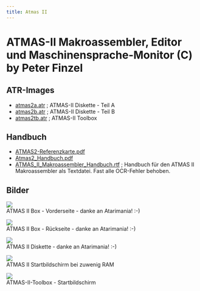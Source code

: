 ```yaml
---
title: Atmas II
---
```

# ATMAS-II Makroassembler, Editor und Maschinensprache-Monitor (C) by Peter Finzel  
  
## ATR-Images  
- [atmas2a.atr](attachments/atmas2a.atr) ; ATMAS-II Diskette - Teil A  
- [atmas2b.atr](attachments/atmas2b.atr) ; ATMAS-II Diskette - Teil B  
- [atmas2tb.atr](attachments/atmas2tb.atr) ; ATMAS-II Toolbox  
  
## Handbuch  
- [ATMAS2-Referenzkarte.pdf](attachments/ATMAS2-Referenzkarte.pdf)  
- [Atmas2_Handbuch.pdf](attachments/Atmas2_Handbuch.pdf)  
- [ATMAS_II_Makroassembler_Handbuch.rtf](attachments/ATMAS_II_Makroassembler_Handbuch.rtf) ; Handbuch für den ATMAS II Makroassembler als Textdatei. Fast alle OCR-Fehler behoben.  
  
## Bilder  
![](attachments/Cover.jpg)  
ATMAS II Box - Vorderseite - danke an Atarimania! :-)  
  
![](attachments/Back.jpg)  
ATMAS II Box - Rückseite - danke an Atarimania! :-)  
  
![](attachments/Atmas2_disk.jpg)  
ATMAS II Diskette - danke an Atarimania! :-)  
  
![](attachments/ATMAS-II-48K.jpg)  
ATMAS II Startbildschirm bei zuwenig RAM  
  
![](attachments/ATMAS-II-Toolbox.jpg)  
ATMAS-II-Toolbox - Startbildschirm  
